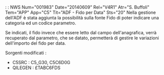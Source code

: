 :  : NWS Num="001983" Date="20140609" Rel="V4R1" Atr="S. Buffoli" Tem="APP" App="C5" Tit="ADF - Fido per Data" Sts="20"
Nella gestione dell'ADF è stata aggiunta la possibilità sulla fonte Fido di poter indicare una categoria ed un codice parametro.

Se indicati, il fido invece che essere letto dal campo dell'anagrafica, verrà recuperato dal parametro, che se datato, permetterà di gestire le variazioni dell'importo del fido per data.

Sorgenti modificati : 
-  C5SRC :  C5_G30, C5C6D0G
-  QILEGEN :  £TABC6FDS

